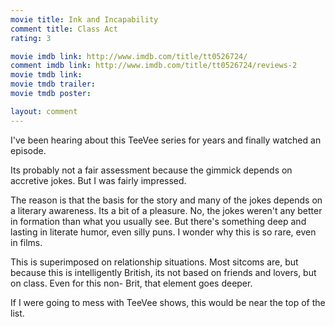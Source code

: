 ```yaml
---
movie title: Ink and Incapability
comment title: Class Act
rating: 3

movie imdb link: http://www.imdb.com/title/tt0526724/
comment imdb link: http://www.imdb.com/title/tt0526724/reviews-2
movie tmdb link: 
movie tmdb trailer: 
movie tmdb poster: 

layout: comment
---
```


I've been hearing about this TeeVee series for years and finally watched an episode.

Its probably not a fair assessment because the gimmick depends on accretive jokes. But I was fairly impressed.

The reason is that the basis for the story and many of the jokes depends on a literary awareness. Its a bit of a pleasure. No, the jokes weren't any better in formation than what you usually see. But there's something deep and lasting in literate humor, even silly puns. I wonder why this is so rare, even in films.

This is superimposed on relationship situations. Most sitcoms are, but because this is intelligently British, its not based on friends and lovers, but on class. Even for this non- Brit, that element goes deeper.

If I were going to mess with TeeVee shows, this would be near the top of the list.